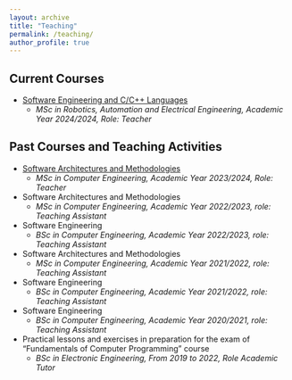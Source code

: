 ```yaml
---
layout: archive
title: "Teaching"
permalink: /teaching/
author_profile: true
---
```


## Current Courses

- [Software Engineering and C/C++ Languages](https://e-l.unifi.it/course/view.php?id=44287)
    - _MSc in Robotics, Automation and Electrical Engineering, Academic Year 2024/2024, Role: Teacher_

## Past Courses and Teaching Activities
- [Software Architectures and Methodologies](https://e-l.unifi.it/course/view.php?id=41373)
    - _MSc in Computer Engineering, Academic Year 2023/2024, Role: Teacher_
- Software Architectures and Methodologies 
    - _MSc in Computer Engineering, Academic Year 2022/2023, role: Teaching Assistant_
- Software Engineering
    - _BSc in Computer Engineering, Academic Year 2022/2023, role: Teaching Assistant_
- Software Architectures and Methodologies 
    - _MSc in Computer Engineering, Academic Year 2021/2022, role: Teaching Assistant_
- Software Engineering
    - _BSc in Computer Engineering, Academic Year 2021/2022, role: Teaching Assistant_
- Software Engineering
    - _BSc in Computer Engineering, Academic Year 2020/2021, role: Teaching Assistant_
- Practical lessons and exercises in preparation for the exam of “Fundamentals of Computer Programming” course
    - _BSc in Electronic Engineering, From 2019 to 2022, Role Academic Tutor_